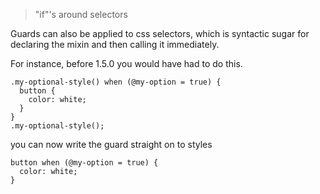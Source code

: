 > "if"'s around selectors

Guards can also be applied to css selectors, which is syntactic sugar for declaring the mixin and then calling it immediately.

For instance, before 1.5.0 you would have had to do this.

```less
.my-optional-style() when (@my-option = true) {
  button {
    color: white;
  }
}
.my-optional-style();
```

you can now write the guard straight on to styles

```less
button when (@my-option = true) {
  color: white;
}
```